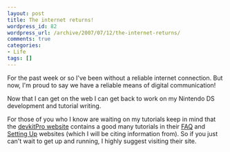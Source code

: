 ```yaml
--- 
layout: post
title: The internet returns!
wordpress_id: 82
wordpress_url: /archive/2007/07/12/the-internet-returns/
comments: true
categories: 
- Life
tags: []
---
```


For the past week or so I've been without a reliable internet connection. But now, I'm proud to say we have a reliable means of digital communication!

Now that I can get on the web I can get back to work on my Nintendo DS development and tutorial writing. 

For those of you who I know are waiting on my tutorials keep in mind that the [devkitPro website](http://www.devkitpro.org "The Devkit Pro Website.") contains a good many tutorials in their [FAQ](http://www.devkitpro.org/faq.shtml "The Devkit Pro FAQ page.") and [Setting Up](http://www.devkitpro.org/setup.shtml "The Devkit Pro \"Setting Up\" website.") websites (which I will be citing information from). So if you just can't wait to get up and running, I highly suggest visiting their site.
